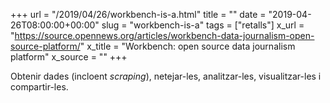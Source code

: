 +++
url = "/2019/04/26/workbench-is-a.html"
title = ""
date = "2019-04-26T08:00:00+00:00"
slug = "workbench-is-a"
tags = ["retalls"]
x_url = "https://source.opennews.org/articles/workbench-data-journalism-open-source-platform/"
x_title = "Workbench: open source data journalism platform"
x_source = ""
+++


Obtenir dades (incloent *scraping*), netejar-les, analitzar-les, visualitzar-les i compartir-les.
